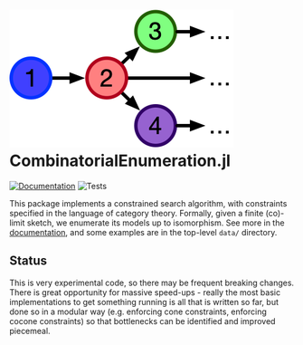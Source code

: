 # ![CombinatorialEnumeration.jl](docs/src/assets/logo.png) CombinatorialEnumeration.jl
[![Documentation](https://github.com/kris-brown/CombinatorialEnumeration.jl/workflows/Documentation/badge.svg)](https://kris-brown.github.io/CombinatorialEnumeration.jl/dev/)
![Tests](https://github.com/kris-brown/CombinatorialEnumeration.jl/workflows/Tests/badge.svg)

This package implements a constrained search algorithm, with constraints
specified in the language of category theory. Formally, given a finite (co)-
limit sketch, we enumerate its models up to isomorphism. See more in the
[documentation](https://kris-brown.github.io/CombinatorialEnumeration.jl/dev/),
and some examples are in the top-level `data/` directory.

## Status
This is very experimental code, so there may be frequent breaking changes. There
is great opportunity for massive speed-ups - really the most basic
implementations to get something running is all that is written so far, but done
so in a modular way (e.g. enforcing cone constraints, enforcing cocone
constraints) so that bottlenecks can be identified and improved piecemeal.
